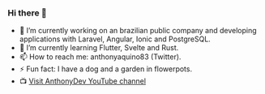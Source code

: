 ### Hi there 👋

<!-- **anthonyaquino83/anthonyaquino83** is a ✨ _special_ ✨ repository because its `README.md` (this file) appears on your GitHub profile. -->

<!-- Here are some ideas to get you started: -->

- 🔭 I’m currently working on an brazilian public company and developing applications with Laravel, Angular, Ionic and PostgreSQL.
- 🌱 I’m currently learning Flutter, Svelte and Rust.
- 📫 How to reach me: anthonyaquino83 (Twitter).
- ⚡ Fun fact: I have a dog and a garden in flowerpots.
- :tv: [Visit AnthonyDev YouTube channel](https://www.youtube.com/channel/UCRfQziviZPt-YPG-Z3Bgx3g)
<!-- - 👯 I’m looking to collaborate on ... -->
<!-- - 🤔 I’m looking for help with ... -->
<!-- - 💬 Ask me about: ... -->

